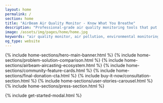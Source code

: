 ```yaml
---
layout: home
permalink: /
section: home
title: "AirBeam Air Quality Monitor - Know What You Breathe"
description: "Professional-grade air quality monitoring tools that put environmental health data directly in your hands. Measure air quality in your neighborhood with real-time pollution data."
image: /assets/img/pages/home/home.jpg
keywords: "air quality monitor, air pollution, environmental monitoring, AirBeam, real-time air quality, community health, portable air sensor"
og_type: website
---
```


{% include home-sections/hero-main-banner.html %}
{% include home-sections/problem-solution-comparison.html %}
{% include home-sections/airbeam-aircasting-ecosystem.html %}
{% include home-sections/community-feature-cards.html %}
{% include home-sections/final-donation-cta.html %}
{% include buy-it-now/consultation-section.html %}
{% include home-sections/user-stories-carousel.html %}
{% include home-sections/press-section.html %}

<!-- Include existing modal and scripts -->

{% include get-started-modal.html %}

<!-- User Stories Data for Carousel -->
<script>
  {% assign stories = site.user_stories | where: 'featured', true | sort: "order" %}
  window.userStoriesData = [
    {% for story in stories limit: 6 %}
    {
      title: {{ story.title | jsonify }},
      intro: {{ story.intro | strip_html | jsonify }},
      image: {{ story.image | jsonify }},
      slug: {{ story.slug | jsonify }}
    }{% unless forloop.last %},{% endunless %}
    {% endfor %}
  ];
</script>

<!-- Comprehensive JSON-LD Structured Data for SEO -->

<!-- Organization Schema - Defines HabitatMap as a non-profit organization -->
<script type="application/ld+json">
{
  "@context": "https://schema.org",
  "@type": "Organization",
  "@id": "{{ site.url }}/#organization",
  "name": "HabitatMap",
  "legalName": "HabitatMap",
  "alternateName": ["Habitat Map", "HabitatMap.org"],
  "description": "HabitatMap's AirBeam and AirCasting tools empower people to measure air pollution and advocate for equitable solutions to environmental health issues.",
  "url": "{{ site.url }}/",
  "logo": {
    "@type": "ImageObject",
    "url": "{{ site.url }}/assets/img/habitatmap-logo.png",
    "width": 200,
    "height": 60
  },
  "image": "{{ site.url }}/assets/img/pages/home/home.jpg",
  "foundingDate": "2007",
  "nonprofitStatus": "501(c)(3)",
  "taxID": "26-1264394",
  "knowsAbout": [
    "Air Quality Monitoring",
    "Environmental Health",
    "Community Science",
    "Environmental Justice",
    "Open Source Technology",
    "Citizen Science"
  ],
  "location": {
    "@type": "PostalAddress",
    "addressLocality": "Brooklyn",
    "addressRegion": "NY",
    "addressCountry": "US"
  },
  "contactPoint": [
    {
      "@type": "ContactPoint",
      "contactType": "customer service",
      "email": "info@habitatmap.org",
      "availableLanguage": "English"
    },
    {
      "@type": "ContactPoint",
      "contactType": "sales",
      "url": "{{ site.url }}/airbeam/buy-it-now",
      "availableLanguage": "English"
    }
  ],
  "sameAs": [
    "https://twitter.com/habitatmap",
    "https://www.facebook.com/HabitatMap",
    "https://www.linkedin.com/company/habitatmap",
    "https://github.com/HabitatMap"
  ],
  "makesOffer": {
    "@type": "Offer",
    "itemOffered": {
      "@type": "Product",
      "name": "AirBeam Air Quality Monitor",
      "description": "A portable and easy to use air quality monitor that lets you see the pollution around you in real time.",
      "image": "{{ site.url }}/assets/img/pages/home/home.jpg",
      "brand": {
        "@type": "Organization",
        "name": "HabitatMap"
      },
      "offers": {
        "@type": "Offer",
        "priceCurrency": "USD",
        "price": "99.00",
        "availability": "https://schema.org/InStock",
        "priceValidUntil": "2024-12-31",
        "hasMerchantReturnPolicy": {
          "@type": "MerchantReturnPolicy",
          "returnPolicyCategory": "https://schema.org/MerchantReturnFiniteReturnWindow",
          "merchantReturnDays": 30,
          "returnMethod": "https://schema.org/ReturnByMail",
          "returnFees": "https://schema.org/ReturnShippingFees",
          "applicableCountry": "US",
          "returnShippingFeesAmount": {
            "@type": "MonetaryAmount",
            "value": "15.00",
            "currency": "USD"
          }
        },
        "shippingDetails": [
          {
            "@type": "OfferShippingDetails",
            "shippingRate": {
              "@type": "MonetaryAmount",
              "value": "10.00",
              "currency": "USD"
            },
            "shippingDestination": {
              "@type": "DefinedRegion",
              "addressCountry": "US"
            }
          }
        ]
      }
    }
  },
  "hasOfferCatalog": {
    "@type": "OfferCatalog",
    "name": "AirBeam Products",
    "itemListElement": [
      {
        "@type": "Product",
        "name": "AirBeam3",
        "description": "AirBeam3 is the most accurate and versatile portable air quality monitor for measuring PM1, PM2.5, and PM10 particles.",
        "image": "{{ site.url }}/assets/img/pages/how-it-works/how-it-works_1.jpg",
        "brand": {
          "@type": "Organization",
          "name": "HabitatMap"
        },
        "offers": {
          "@type": "Offer",
          "priceCurrency": "USD",
          "price": "199.00",
          "availability": "https://schema.org/InStock",
          "priceValidUntil": "2024-12-31",
          "hasMerchantReturnPolicy": {
            "@type": "MerchantReturnPolicy",
            "returnPolicyCategory": "https://schema.org/MerchantReturnFiniteReturnWindow",
            "merchantReturnDays": 30,
            "returnMethod": "https://schema.org/ReturnByMail",
            "returnFees": "https://schema.org/ReturnShippingFees",
            "applicableCountry": "US",
            "returnShippingFeesAmount": {
              "@type": "MonetaryAmount",
              "value": "15.00",
              "currency": "USD"
            }
          },
          "shippingDetails": [
            {
              "@type": "OfferShippingDetails",
              "shippingRate": {
                "@type": "MonetaryAmount",
                "value": "10.00",
                "currency": "USD"
              },
              "shippingDestination": {
                "@type": "DefinedRegion",
                "addressCountry": "US"
              }
            }
          ]
        },
        "aggregateRating": {
          "@type": "AggregateRating",
          "ratingValue": "4.9",
          "bestRating": "5",
          "worstRating": "1",
          "ratingCount": "127"
        }
      }
    ]
  },
  "award": [
    "Featured in The New York Times",
    "Featured in Fast Company",
    "Featured in Popular Science",
    "Featured in Wired Magazine"
  ]
}
</script>

<!-- WebSite Schema - Defines the website structure and search functionality -->
<script type="application/ld+json">
{
  "@context": "https://schema.org",
  "@type": "WebSite",
  "@id": "{{ site.url }}/#website",
  "name": "HabitatMap | Environmental Tech & AirBeam",
  "alternateName": "HabitatMap.org",
  "description": "{{ site.description }}",
  "url": "{{ site.url }}/",
  "inLanguage": "en-US",
  "copyrightYear": "2024",
  "copyrightHolder": {
    "@id": "{{ site.url }}/#organization"
  },
  "publisher": {
    "@id": "{{ site.url }}/#organization"
  },
  "mainEntity": {
    "@id": "{{ site.url }}/#product"
  },
  "potentialAction": [
    {
      "@type": "SearchAction",
      "target": {
        "@type": "EntryPoint",
        "urlTemplate": "{{ site.url }}/search?q={search_term_string}"
      },
      "query-input": "required name=search_term_string"
    },
    {
      "@type": "BuyAction",
      "target": "{{ site.url }}/airbeam/buy-it-now",
      "object": {
        "@id": "{{ site.url }}/#product"
      }
    }
  ],
  "hasPart": [
    {
      "@type": "WebPage",
      "name": "AirBeam Products",
      "url": "{{ site.url }}/airbeam/"
    },
    {
      "@type": "WebPage",
      "name": "User Stories",
      "url": "{{ site.url }}/airbeam/user-stories/"
    },
    {
      "@type": "WebPage",
      "name": "Blog",
      "url": "{{ site.url }}/blog/"
    },
    {
      "@type": "WebPage",
      "name": "About HabitatMap",
      "url": "{{ site.url }}/about/"
    }
  ]
}
</script>

<!-- Product Schema - Defines the AirBeam air quality monitor -->
<script type="application/ld+json">
{
  "@context": "https://schema.org",
  "@type": "Product",
  "@id": "{{ site.url }}/#product",
  "name": "AirBeam Air Quality Monitor",
  "alternateName": ["AirBeam3", "AirBeam Sensor", "Portable Air Quality Monitor"],
  "description": "A portable and easy to use air quality monitor that lets you see the pollution around you in real time. Measure air quality in your neighborhood, at your kid's school, or on your daily run.",
  "category": "Environmental Monitoring Equipment",
  "productID": "airbeam-3",
  "brand": {
    "@type": "Organization",
    "@id": "{{ site.url }}/#organization",
    "name": "HabitatMap"
  },
  "manufacturer": {
    "@id": "{{ site.url }}/#organization"
  },
  "image": [
    "{{ site.url }}/assets/img/pages/home/home.jpg",
    "{{ site.url }}/assets/img/airbeam(new).jpg",
    "{{ site.url }}/assets/img/pages/how-it-works/how-it-works_1.jpg"
  ],
  "url": "{{ site.url }}/airbeam/",
  "offers": {
    "@type": "Offer",
    "url": "{{ site.url }}/airbeam/buy-it-now",
    "priceCurrency": "USD",
    "price": "99.00",
    "lowPrice": "99.00",
    "availability": "https://schema.org/InStock",
    "seller": {
      "@id": "{{ site.url }}/#organization"
    },
    "validFrom": "2024-01-01",
    "priceValidUntil": "2024-12-31",
    "itemCondition": "https://schema.org/NewCondition",
    "warranty": "1 year manufacturer warranty",
    "hasMerchantReturnPolicy": {
      "@type": "MerchantReturnPolicy",
      "returnPolicyCategory": "https://schema.org/MerchantReturnFiniteReturnWindow",
      "merchantReturnDays": 30,
      "returnMethod": "https://schema.org/ReturnByMail",
      "returnFees": "https://schema.org/ReturnShippingFees",
      "applicableCountry": "US",
      "returnShippingFeesAmount": {
        "@type": "MonetaryAmount",
        "value": "15.00",
        "currency": "USD"
      }
    },
    "shippingDetails": [
      {
        "@type": "OfferShippingDetails",
        "shippingRate": {
          "@type": "MonetaryAmount",
          "value": "10.00",
          "currency": "USD"
        },
        "deliveryTime": {
          "@type": "ShippingDeliveryTime",
          "handlingTime": {
            "@type": "QuantitativeValue",
            "minValue": 1,
            "maxValue": 1,
            "unitCode": "DAY"
          },
          "transitTime": {
            "@type": "QuantitativeValue",
            "minValue": 3,
            "maxValue": 7,
            "unitCode": "DAY"
          }
        },
        "shippingDestination": {
          "@type": "DefinedRegion",
          "addressCountry": "US"
        }
      },
      {
        "@type": "OfferShippingDetails",
        "shippingRate": {
          "@type": "MonetaryAmount",
          "value": "35.00",
          "currency": "USD"
        },
        "deliveryTime": {
          "@type": "ShippingDeliveryTime",
          "handlingTime": {
            "@type": "QuantitativeValue",
            "minValue": 1,
            "maxValue": 1,
            "unitCode": "DAY"
          },
          "transitTime": {
            "@type": "QuantitativeValue",
            "minValue": 7,
            "maxValue": 21,
            "unitCode": "DAY"
          }
        },
        "shippingDestination": {
          "@type": "DefinedRegion",
          "addressCountry": ["CA", "EU", "AU"]
        }
      }
    ]
  },
  "aggregateRating": {
    "@type": "AggregateRating",
    "ratingValue": "4.8",
    "bestRating": "5",
    "worstRating": "1",
    "ratingCount": "150"
  },
  "audience": [
    {
      "@type": "PeopleAudience",
      "audienceType": "Environmental Researchers"
    },
    {
      "@type": "PeopleAudience",
      "audienceType": "Community Organizations"
    },
    {
      "@type": "PeopleAudience",
      "audienceType": "Educators"
    },
    {
      "@type": "PeopleAudience",
      "audienceType": "Health Advocates"
    },
    {
      "@type": "PeopleAudience",
      "audienceType": "Citizens"
    }
  ],
  "applicationCategory": "Environmental Monitoring",
  "operatingSystem": "Cross-platform",
  "additionalProperty": [
    {
      "@type": "PropertyValue",
      "name": "Measurement Range",
      "value": "PM1, PM2.5, PM10"
    },
    {
      "@type": "PropertyValue",
      "name": "Connectivity",
      "value": "Bluetooth, WiFi"
    },
    {
      "@type": "PropertyValue",
      "name": "Battery Life",
      "value": "24+ hours"
    },
    {
      "@type": "PropertyValue",
      "name": "Data Storage",
      "value": "Local + Cloud"
    },
    {
      "@type": "PropertyValue",
      "name": "Accuracy",
      "value": "Research-grade"
    },
    {
      "@type": "PropertyValue",
      "name": "Portability",
      "value": "Handheld, lightweight"
    }
  ],
  "isRelatedTo": [
    {
      "@type": "SoftwareApplication",
      "name": "AirCasting App",
      "applicationCategory": "Environmental Monitoring",
      "operatingSystem": ["iOS", "Android", "Web"],
      "url": "https://aircasting.org/",
      "downloadUrl": [
        "https://apps.apple.com/us/app/aircasting-air-quality/id1587685281",
        "https://play.google.com/store/apps/details?id=pl.llp.aircasting"
      ]
    }
  ],
  "review": [
    {% for story in stories limit: 3 %}
    {
      "@type": "Review",
      "name": {{ story.title | jsonify }},
      "reviewBody": {{ story.intro | strip_html | truncate: 200 | jsonify }},
      "url": "{{ site.url }}/airbeam/user-stories/{{ story.slug }}",
      "author": {
        "@type": "Organization",
        "name": {{ story.title | jsonify }}
      },
      "reviewRating": {
        "@type": "Rating",
        "ratingValue": "5",
        "bestRating": "5"
      }
    }{% unless forloop.last %},{% endunless %}
    {% else %}
    {
      "@type": "Review",
      "name": "AirBeam User Review",
      "reviewBody": "The AirBeam air quality monitor provides accurate, real-time data that helps our community make informed decisions about outdoor activities and air quality.",
      "author": {
        "@type": "Organization",
        "name": "Community User"
      },
      "reviewRating": {
        "@type": "Rating",
        "ratingValue": "5",
        "bestRating": "5"
      }
    }
    {% endfor %}
  ],
  "keywords": [
    "air quality monitor",
    "air pollution sensor",
    "environmental monitoring",
    "portable air quality",
    "real-time air quality",
    "community health",
    "environmental justice",
    "citizen science"
  ]
}
</script>

<!-- WebPage Schema - Defines this specific homepage -->
<script type="application/ld+json">
{
  "@context": "https://schema.org",
  "@type": "WebPage",
  "@id": "{{ site.url }}/#webpage",
  "name": "{{ page.title }}",
  "description": "{{ page.description }}",
  "url": "{{ site.url }}/",
  "inLanguage": "en-US",
  "isPartOf": {
    "@id": "{{ site.url }}/#website"
  },
  "about": {
    "@id": "{{ site.url }}/#product"
  },
  "publisher": {
    "@id": "{{ site.url }}/#organization"
  },
  "datePublished": "2024-01-01",
  "dateModified": "{{ site.time | date_to_xmlschema }}",
  "mainEntity": {
    "@id": "{{ site.url }}/#product"
  },
  "breadcrumb": {
    "@type": "BreadcrumbList",
    "itemListElement": [
      {
        "@type": "ListItem",
        "position": 1,
        "name": "Home",
        "item": "{{ site.url }}/"
      }
    ]
  },
  "potentialAction": [
    {
      "@type": "ViewAction",
      "target": "{{ site.url }}/"
    },
    {
      "@type": "BuyAction",
      "target": "{{ site.url }}/airbeam/buy-it-now"
    }
  ]
}
</script>

<script defer type="text/javascript" src="/assets/js/citations.js"></script>
